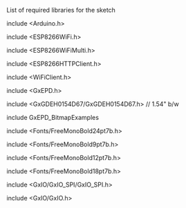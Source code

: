 List of required libraries for the sketch 


include <Arduino.h>

include <ESP8266WiFi.h>

include <ESP8266WiFiMulti.h>

include <ESP8266HTTPClient.h>

include <WiFiClient.h>

include <GxEPD.h>

include <GxGDEH0154D67/GxGDEH0154D67.h>  // 1.54" b/w 

include GxEPD_BitmapExamples

include <Fonts/FreeMonoBold24pt7b.h>

include <Fonts/FreeMonoBold9pt7b.h>

include <Fonts/FreeMonoBold12pt7b.h>

include <Fonts/FreeMonoBold18pt7b.h>

include <GxIO/GxIO_SPI/GxIO_SPI.h>

include <GxIO/GxIO.h>
